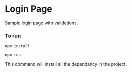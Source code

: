 # Login Page
Sample login page with validations.

### To run 
``` npm install ```

``` npm run ```

This command will install all the dependancy in the project.
